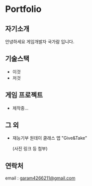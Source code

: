 # Portfolio

## 자기소개
안녕하세요 게임개발자 국가람 입니다.   

## 기술스택
* 이것
* 저것

## 게임 프로젝트
* 제작중...

## 그 외
* 재능기부 원데이 클래스 앱 "Give&Take"

    (사진 링크 등 첨부)

## 연락처
email : garam4266211@gmail.com
